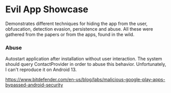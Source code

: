 # Evil App Showcase
Demonstrates different techniques for hiding the app from the user, obfuscation, detection evasion, persistence and abuse.
All these were gathered from the papers or from the apps, found in the wild. 

### Abuse
Autostart application after installation without user interaction.
The system should query ContactProvider in order to abuse this behavior. Unfortunately, I can't
reproduce it on Android 13.

https://www.bitdefender.com/en-us/blog/labs/malicious-google-play-apps-bypassed-android-security
